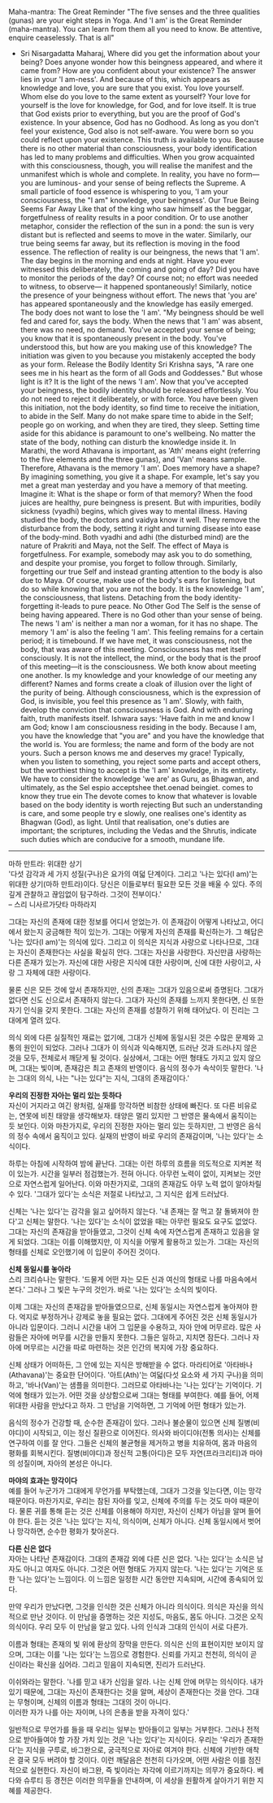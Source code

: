 Maha-mantra: The Great Reminder
"The five senses and the three qualities (gunas) are your eight steps in Yoga. And 'I am' is the Great Reminder (maha-mantra). You can learn from them all you need to know. Be attentive, enquire ceaselessly. That is all"
- Sri Nisargadatta Maharaj,
Where did you get the information about your being? Does anyone wonder how this beingness appeared, and where it came from? How are you confident about your existence? The answer lies in your 'I am-ness'. And because of this, which appears as knowledge and love, you are sure that you exist. You love yourself. Whom else do you love to the same extent as yourself? Your love for yourself is the love for knowledge, for God, and for love itself. It is true that God exists prior to everything, but you are the proof of God's existence. In your absence, God has no Godhood. As long as you don't feel your existence, God also is not self-aware. You were born so you could reflect upon your existence. This truth is available to you.
Because there is no other material than consciousness, your body identification has led to many problems and difficulties. When you grow acquainted with this consciousness, though, you will realise the manifest and the unmanifest which is whole and complete. In reality, you have no form— you are luminous- and your sense of being reflects the Supreme. A small particle of food essence is whispering to you, 'I am your consciousness, the "I am" knowledge, your beingness'.
Our True Being Seems Far Away
Like that of the king who saw himself as the beggar, forgetfulness of reality results in a poor condition. Or to use another metaphor, consider the reflection of the sun in a pond: the sun is very distant but is reflected and seems to move in the water.
Similarly, our true being seems far away, but its reflection is moving in the food essence. The reflection of reality is our beingness, the news that 'I am'.
The day begins in the morning and ends at night. Have you ever witnessed this deliberately, the coming and going of day? Did you have to monitor the periods of the day? Of course not; no effort was needed to witness, to observe— it happened spontaneously! Similarly, notice the presence of your beingness without effort. The news that 'you are' has appeared spontaneously and the knowledge has easily emerged.
The body does not want to lose the 'I am'. "My beingness should be well fed and cared for, says the body. When the news that 'I am' was absent, there was no need, no demand. You've accepted your sense of being; you know that it is spontaneously present in the body. You've understood this, but how are you making use of this knowledge? The initiation was given to you because you mistakenly accepted the body as your form.
Release the Bodily Identity
Sri Krishna says, "A rare one sees me in his heart as the form of all Gods and Goddesses." But whose light is it? It is the light of the news 'I am'.
Now that you've accepted your beingness, the bodily identity should be released effortlessly. You do not need to reject it deliberately, or with force. You have been given this initiation, not the body identity, so find time to receive the initiation, to abide
in the Self. Many do not make spare time to abide in the Self; people go on working, and when they are tired, they sleep. Setting time aside for this abidance is paramount to one's wellbeing.
No matter the state of the body, nothing can disturb the knowledge inside it. In Marathi, the word Athavana is important, as 'Ath' means eight (referring to the five elements and the three gunas), and 'Van' means sample. Therefore, Athavana is the memory 'I am'. Does memory have a shape? By imagining something, you give it a shape. For example, let's say you met a great man yesterday and you have a memory of that meeting. Imagine it: What is the shape or form of that memory?
When the food juices are healthy, pure beingness is present. But with impurities, bodily sickness (vyadhi) begins, which gives way to mental illness. Having studied the body, the doctors and vaidya know it well. They remove the disturbance from the
body, setting it right and turning disease into ease of the body-mind. Both vyadhi and adhi (the disturbed mind) are the nature of Prakriti and Maya, not the Self.
The effect of Maya is forgetfulness. For example, somebody may ask you to do something, and despite your promise, you forget to follow through. Similarly, forgetting our true Self and instead granting attention to the body is also due to Maya. Of course, make use of the body's ears for listening, but do so while knowing that you are not the body. It is the knowledge 'I am', the consciousness, that listens. Detaching from the body identity-forgetting it-leads to pure peace.
No Other God
The Self is the sense of being having appeared. There is no God other than your sense of being. The news 'I am' is neither a man nor a woman, for it has no shape. The memory 'I am' is also the feeling 'I am'. This feeling remains for a certain period; it is timebound.
If we have met, it was consciousness, not the body, that was aware of this meeting. Consciousness has met itself consciously. It is not the intellect, the mind, or the body that is the proof of this meeting—it is the consciousness. We both know about
meeting one another. Is my knowledge and your knowledge of our meeting any different?
Names and forms create a cloak of illusion over the light of the purity of being. Although consciousness, which is the expression of God, is invisible, you feel this presence as 'I am'. Slowly, with faith, develop the conviction that consciousness is God.
And with enduring faith, truth manifests itself.
Ishwara says: 'Have faith in me and know I am God; know I am consciousness residing in the body. Because I am, you have the knowledge that "you are" and you have the knowledge that the world is. You are formless; the name and form of the body are not yours.
Such a person knows me and deserves my grace!
Typically, when you listen to something, you reject some parts and accept others, but the worthiest thing to accept is the 'I am' knowledge, in its entirety. We have to consider the knowledge 'we are' as Guru, as Bhagwan, and ultimately, as the Sel espio acceptshee thet.oenad beingiet. comes to know they true ein The devote comes to know that whatever is lovable based on the body identity is worth rejecting But such an understanding is care, and some people try e slowly, one realises one's identity as Bhagwan (God), as light. Until that realisation, one's duties are important; the scriptures, including the Vedas and the Shrutis, indicate such duties which are conducive for a smooth, mundane life.

---

마하 만트라: 위대한 상기  
'다섯 감각과 세 가지 성질(구나)은 요가의 여덟 단계이다. 그리고 '나는 있다(I am)'는 위대한 상기(마하 만트라)이다. 당신은 이들로부터 필요한 모든 것을 배울 수 있다. 주의 깊게 관찰하고 끊임없이 탐구하라. 그것이 전부이다.'  
– 스리 니사르가닷타 마하라지  

그대는 자신의 존재에 대한 정보를 어디서 얻었는가. 이 존재감이 어떻게 나타났고, 어디에서 왔는지 궁금해한 적이 있는가. 그대는 어떻게 자신의 존재를 확신하는가. 그 해답은 '나는 있다(I am)'는 의식에 있다. 그리고 이 의식은 지식과 사랑으로 나타나므로, 그대는 자신이 존재한다는 사실을 확실히 안다. 그대는 자신을 사랑한다. 자신만큼 사랑하는 다른 존재가 있는가. 자신에 대한 사랑은 지식에 대한 사랑이며, 신에 대한 사랑이고, 사랑 그 자체에 대한 사랑이다.  

물론 신은 모든 것에 앞서 존재하지만, 신의 존재는 그대가 있음으로써 증명된다. 그대가 없다면 신도 신으로서 존재하지 않는다. 그대가 자신의 존재를 느끼지 못한다면, 신 또한 자기 인식을 갖지 못한다. 그대는 자신의 존재를 성찰하기 위해 태어났다. 이 진리는 그대에게 열려 있다.  

의식 외에 다른 실질적인 재료는 없기에, 그대가 신체에 동일시된 것은 수많은 문제와 고통의 원인이 되었다. 그러나 그대가 이 의식과 익숙해지면, 드러난 것과 드러나지 않은 것을 모두, 전체로서 깨닫게 될 것이다. 실상에서, 그대는 어떤 형태도 가지고 있지 않으며, 그대는 빛이며, 존재감은 최고 존재의 반영이다. 음식의 정수가 속삭이듯 말한다. '나는 그대의 의식, 나는 "나는 있다"는 지식, 그대의 존재감이다.'  

**우리의 진정한 자아는 멀리 있는 듯하다**  
자신이 거지라고 여긴 왕처럼, 실재를 망각하면 비참한 상태에 빠진다. 또 다른 비유로는, 연못에 비친 태양을 생각해보자. 태양은 멀리 있지만 그 반영은 물속에서 움직이는 듯 보인다. 이와 마찬가지로, 우리의 진정한 자아는 멀리 있는 듯하지만, 그 반영은 음식의 정수 속에서 움직이고 있다. 실재의 반영이 바로 우리의 존재감이며, '나는 있다'는 소식이다.  

하루는 아침에 시작하여 밤에 끝난다. 그대는 이런 하루의 흐름을 의도적으로 지켜본 적이 있는가. 시간을 일부러 점검했는가. 전혀 아니다. 아무런 노력이 없이, 지켜보는 것만으로 자연스럽게 일어난다. 이와 마찬가지로, 그대의 존재감도 아무 노력 없이 알아차릴 수 있다. '그대가 있다'는 소식은 저절로 나타났고, 그 지식은 쉽게 드러났다.  

신체는 '나는 있다'는 감각을 잃고 싶어하지 않는다. '내 존재는 잘 먹고 잘 돌봐져야 한다'고 신체는 말한다. '나는 있다'는 소식이 없었을 때는 아무런 필요도 요구도 없었다. 그대는 자신의 존재감을 받아들였고, 그것이 신체 속에 자연스럽게 존재하고 있음을 알게 되었다. 그대는 이를 이해했지만, 이 지식을 어떻게 활용하고 있는가. 그대는 자신의 형태를 신체로 오인했기에 이 입문이 주어진 것이다.  

**신체 동일시를 놓아라**  
스리 크리슈나는 말한다. '드물게 어떤 자는 모든 신과 여신의 형태로 나를 마음속에서 본다.' 그러나 그 빛은 누구의 것인가. 바로 '나는 있다'는 소식의 빛이다.  

이제 그대는 자신의 존재감을 받아들였으므로, 신체 동일시는 자연스럽게 놓아져야 한다. 억지로 부정하거나 강제로 놓을 필요는 없다. 그대에게 주어진 것은 신체 동일시가 아니라 입문이다. 그러니 시간을 내어 그 입문을 수용하고, 자아 안에 머무르라. 많은 사람들은 자아에 머무를 시간을 만들지 못한다. 그들은 일하고, 지치면 잠든다. 그러나 자아에 머무르는 시간을 따로 마련하는 것은 인간의 복지에 가장 중요하다.  

신체 상태가 어떠하든, 그 안에 있는 지식은 방해받을 수 없다. 마라티어로 '아타바나(Athavana)'는 중요한 단어이다. '아트(Ath)'는 여덟(다섯 요소와 세 가지 구나)을 의미하고, '바나(Van)'는 샘플을 의미한다. 그러므로 아타바나는 '나는 있다'는 기억이다. 기억에 형태가 있는가. 어떤 것을 상상함으로써 그대는 형태를 부여한다. 예를 들어, 어제 위대한 사람을 만났다고 하자. 그 만남을 기억하면, 그 기억에 어떤 형태가 있는가.  

음식의 정수가 건강할 때, 순수한 존재감이 있다. 그러나 불순물이 있으면 신체 질병(비야디)이 시작되고, 이는 정신 질환으로 이어진다. 의사와 바이디야(전통 의사)는 신체를 연구하여 이를 잘 안다. 그들은 신체의 불균형을 제거하고 병을 치유하여, 몸과 마음의 평화를 회복시킨다. 질병(비야디)과 정신적 고통(아디)은 모두 자연(프라크리티)과 마야의 성질이며, 자아의 본성은 아니다.  

**마야의 효과는 망각이다**  
예를 들어 누군가가 그대에게 무언가를 부탁했는데, 그대가 그것을 잊는다면, 이는 망각 때문이다. 마찬가지로, 우리는 참된 자아를 잊고, 신체에 주의를 두는 것도 마야 때문이다. 물론 귀를 통해 듣는 것은 신체를 이용해야 하지만, 자신이 신체가 아님을 알며 들어야 한다. 듣는 것은 '나는 있다'는 지식, 의식이며, 신체가 아니다. 신체 동일시에서 벗어나 망각하면, 순수한 평화가 찾아온다.  

**다른 신은 없다**  
자아는 나타난 존재감이다. 그대의 존재감 외에 다른 신은 없다. '나는 있다'는 소식은 남자도 아니고 여자도 아니다. 그것은 어떤 형태도 가지지 않는다. '나는 있다'는 기억은 또한 '나는 있다'는 느낌이다. 이 느낌은 일정한 시간 동안만 지속되며, 시간에 종속되어 있다.  

만약 우리가 만났다면, 그것을 인식한 것은 신체가 아니라 의식이다. 의식은 자신을 의식적으로 만난 것이다. 이 만남을 증명하는 것은 지성도, 마음도, 몸도 아니다. 그것은 오직 의식이다. 우리 모두 이 만남을 알고 있다. 나의 인식과 그대의 인식이 서로 다른가.  

이름과 형태는 존재의 빛 위에 환상의 장막을 만든다. 의식은 신의 표현이지만 보이지 않으며, 그대는 이를 '나는 있다'는 느낌으로 경험한다. 신뢰를 가지고 천천히, 의식이 곧 신이라는 확신을 심어라. 그리고 믿음이 지속되면, 진리가 드러난다.  

이쉬와라는 말한다. '나를 믿고 내가 신임을 알라. 나는 신체 안에 머무는 의식이다. 내가 있기 때문에, 그대는 자신이 존재한다는 것을 알며, 세상이 존재한다는 것을 안다. 그대는 무형이며, 신체의 이름과 형태는 그대의 것이 아니다.  
이러한 자가 나를 아는 자이며, 나의 은총을 받을 자격이 있다.'  

일반적으로 무언가를 들을 때 우리는 일부는 받아들이고 일부는 거부한다. 그러나 전적으로 받아들여야 할 가장 가치 있는 것은 '나는 있다'는 지식이다. 우리는 '우리가 존재한다'는 지식을 구루로, 바그완으로, 궁극적으로 자아로 여겨야 한다. 신체에 기반한 애착은 결국 모두 버려야 할 것이다. 이런 깨달음은 천천히 다가오며, 어떤 사람은 이를 점진적으로 실현한다. 자신이 바그완, 즉 빛이라는 자각에 이르기까지는 의무가 중요하다. 베다와 슈루티 등 경전은 이러한 의무들을 안내하며, 이 세상을 원활하게 살아가기 위한 지혜를 제공한다.